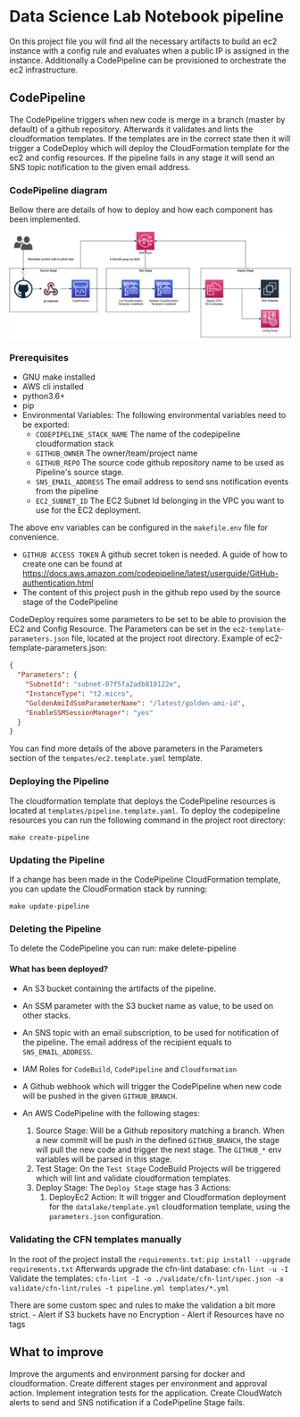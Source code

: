 # Data Science Lab Notebook pipeline 

On this project file you will find all the necessary artifacts to build an ec2 instance with a config rule and 
evaluates when a public IP is assigned in the instance.
Additionally a CodePipeline can be provisioned to orchestrate the ec2 infrastructure.

## CodePipeline
The CodePipeline triggers when new code is merge in a branch (master by default) of a github  repository.
Afterwards it validates and lints the cloudformation templates.
If the templates are in the correct state then it will trigger a CodeDeploy which will deploy
the CloudFormation template for the ec2 and config resources.
If the pipeline fails in any stage it will send an SNS topic notification to the given email address.   

### CodePipeline diagram
Bellow there are details of how to deploy and how each component has been implemented.

![](assets/ec2demo-pipeline.jpg)
### Prerequisites 
- GNU make installed
- AWS cli installed
- python3.6+
- pip
- Environmental Variables:
    The following environmental variables need to be exported:
    - `CODEPIPELINE_STACK_NAME` The name of the codepipeline cloudformation stack
    - `GITHUB_OWNER` The owner/team/project name 
    - `GITHUB_REPO` The source code github repository name to be used as Pipeline's source stage. 
    - `SNS_EMAIL_ADDRESS` The email address to send sns notification events from the pipeline 
    - `EC2_SUBNET_ID` The EC2 Subnet Id belonging in the VPC you want to use for the EC2 deployment.

The above env variables can be configured in the `makefile.env` file for convenience.
- `GITHUB ACCESS TOKEN` A github secret token is needed. A guide of how to create one can be found at https://docs.aws.amazon.com/codepipeline/latest/userguide/GitHub-authentication.html
- The content of this project push in the github repo used by the source stage of the CodePipeline

CodeDeploy requires some parameters to be set to be able to provision the EC2 and Config Resource.
The Parameters can be set in the `ec2-template-parameters.json` file, located at the project root directory.
Example of ec2-template-parameters.json:
```json 
{
  "Parameters": {
    "SubnetId": "subnet-07f5fa2adb810122e",
    "InstanceType": "t2.micro",
    "GoldenAmiIdSsmParameterName": "/latest/golden-ami-id",
    "EnableSSMSessionManager": "yes"
  }
}
```
You can find more details of the above parameters in the Parameters section of the `tempates/ec2.template.yaml` template.

### Deploying the Pipeline
The cloudformation template that deploys the CodePipeline resources is located at `templates/pipeline.template.yaml`.
To deploy the codepipeline resources you can run the following command in the project root directory:
```shell script
make create-pipeline 
```
### Updating the Pipeline
If a change has been made in the CodePipeline CloudFormation template, you can update the CloudFormation stack by running:
```shell script
make update-pipeline
```
### Deleting the Pipeline
To delete the CodePipeline you can run:
make delete-pipeline

#### What has been deployed?
- An S3 bucket containing the artifacts of the pipeline.
- An SSM parameter with the S3 bucket name as value, to be used on other stacks. 
- An SNS topic with an email subscription, to be used for notification of the pipeline. The email address of the recipient equals to `SNS_EMAIL_ADDRESS`.
- IAM Roles for `CodeBuild`, `CodePipeline` and `Cloudformation`
- A Github webhook which will trigger the CodePipeline when new code will be pushed in the given `GITHUB_BRANCH`.
- An AWS CodePipeline with the following stages:
   
    1. Source Stage: Will be a Github repository matching a branch. When a new commit will be push in the defined `GITHUB_BRANCH`, the stage will pull the new code and trigger the next stage. The `GITHUB_*` env variables will be parsed in this stage.
    2. Test Stage: On the `Test Stage` CodeBuild Projects will be triggered which will lint and validate cloudformation templates.
    3. Deploy Stage: The `Deploy Stage` stage has 3 Actions:
        1. DeployEc2 Action: It will trigger and Cloudformation deployment for the `datalake/template.yml` cloudformation template, using the `parameters.json` configuration.

### Validating the CFN templates manually
In the root of the project install the `requirements.txt`:
    `pip install --upgrade requirements.txt`
Afterwards upgrade the cfn-lint database:
    `cfn-lint -u -I`
Validate the templates:
    `cfn-lint -I -o ./validate/cfn-lint/spec.json -a validate/cfn-lint/rules -t pipeline.yml templates/*.yml`

There are some custom spec and rules to make the validation a bit more strict.
    - Alert if S3 buckets have no Encryption
    - Alert if Resources have no tags 

## What to improve
Improve the arguments and environment parsing for docker and cloudformation.
Create different stages per environment and approval action.
Implement integration tests for the application.
Create CloudWatch alerts to send and SNS notification if a CodePipeline Stage fails.
